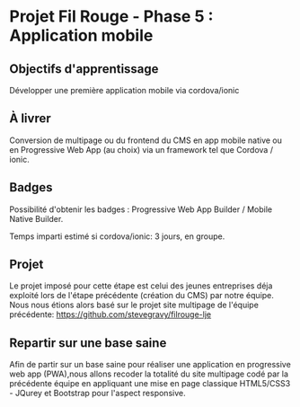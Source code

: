 # Projet Fil Rouge - Phase 5 : Application mobile

## Objectifs d'apprentissage

Développer une première application mobile via cordova/ionic

## À livrer

Conversion de multipage ou du frontend du CMS en app mobile native ou en Progressive Web App (au choix) via un framework tel que Cordova / ionic.

## Badges

Possibilité d'obtenir les badges : Progressive Web App Builder / Mobile Native Builder.

Temps imparti estimé si cordova/ionic: 3 jours, en groupe.

## Projet

Le projet imposé pour cette étape est celui des jeunes entreprises déja exploité lors de l'étape précédente (création du CMS) par notre équipe. Nous nous étions alors basé sur le projet site multipage de l'équipe précédente: https://github.com/stevegravy/filrouge-lje


## Repartir sur une base saine

Afin de partir sur un base saine pour réaliser une application en progressive web app (PWA),nous allons recoder la totalité du site multipage codé par la précédente équipe en appliquant une mise en page classique HTML5/CSS3 - JQurey et Bootstrap pour l'aspect responsive. 
